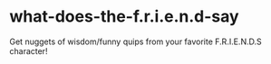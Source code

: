 # what-does-the-f.r.i.e.n.d-say
Get nuggets of wisdom/funny quips from your favorite F.R.I.E.N.D.S character!
